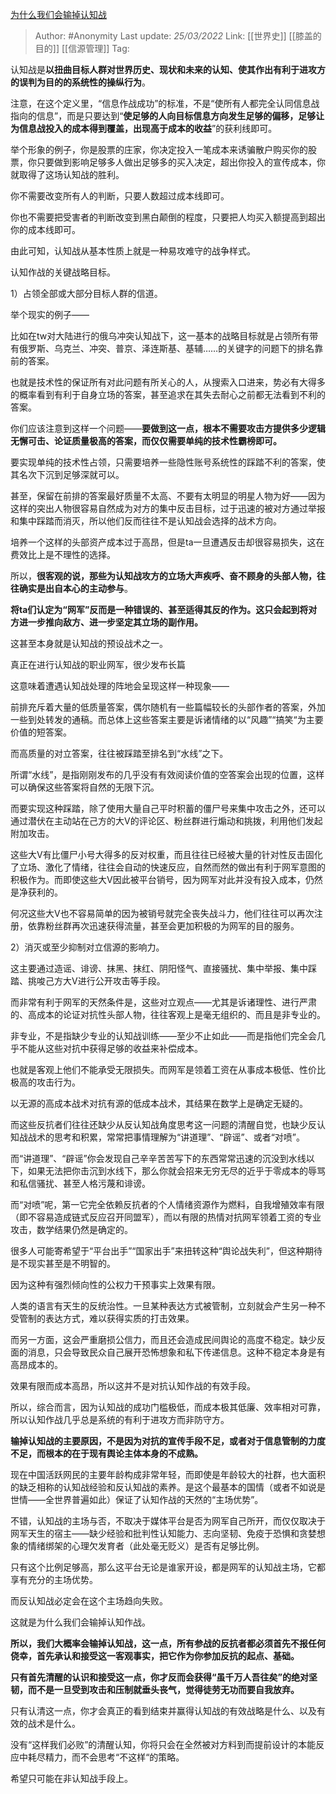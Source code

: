  [为什么我们会输掉认知战](https://zhuanlan.zhihu.com/p/484117834)

> Author: #Anonymity 
> Last update: *25/03/2022* 
> Link: [[世界史]] [[膝盖的目的]] [[信源管理]]
> Tag: 

认知战是**以扭曲目标人群对世界历史、现状和未来的认知、使其作出有利于进攻方的误判为目的的系统性的操纵行为**。

注意，在这个定义里，“信息作战成功”的标准，不是“使所有人都完全认同信息战指向的信息”，而是只要达到“**使足够的人向目标信息方向发生足够的偏移，足够让为信息战投入的成本得到覆盖，出现高于成本的收益**”的获利线即可。

举个形象的例子，你是股票的庄家，你决定投入一笔成本来诱骗散户购买你的股票，你只要做到影响足够多人做出足够多的买入决定，超出你投入的宣传成本，你就取得了这场认知战的胜利。

你不需要改变所有人的判断，只要人数超过成本线即可。

你也不需要把受害者的判断改变到黑白颠倒的程度，只要把人均买入额提高到超出你的成本线即可。

由此可知，认知战从基本性质上就是一种易攻难守的战争样式。

  

认知作战的关键战略目标。

1）占领全部或大部分目标人群的信道。

举个现实的例子——

比如在tw对大陆进行的俄乌冲突认知战下，这一基本的战略目标就是占领所有带有俄罗斯、乌克兰、冲突、普京、泽连斯基、基辅……的关键字的问题下的排名靠前的答案。

也就是技术性的保证所有对此问题有所关心的人，从搜索入口进来，势必有大得多的概率看到有利于自身立场的答案，甚至追求在其失去耐心之前都无法看到不利的答案。

你们应该注意到这样一个问题——**要做到这一点，根本不需要攻击方提供多少逻辑无懈可击、论证质量极高的答案，而仅仅需要单纯的技术性霸榜即可。**

要实现单纯的技术性占领，只需要培养一些隐性账号系统性的踩踏不利的答案，使其名次下沉到足够深就可以。

甚至，保留在前排的答案最好质量不太高、不要有太明显的明星人物为好——因为这样的突出人物很容易自然成为对方的集中反击目标，过于迅速的被对方通过举报和集中踩踏而消灭，所以他们反而往往不是认知战会选择的战术方向。

培养一个这样的头部资产成本过于高昂，但是ta一旦遭遇反击却很容易损失，这在费效比上是不理性的选择。

所以，**很客观的说，那些为认知战攻方的立场大声疾呼、奋不顾身的头部人物，往往确实是出自本心的主动参与**。

**将ta们认定为“网军”反而是一种错误的、甚至适得其反的作为。这只会起到将对方进一步推向敌方、进一步坚定其立场的副作用。**

这甚至本身就是认知战的预设战术之一。

真正在进行认知战的职业网军，很少发布长篇

  

这意味着遭遇认知战处理的阵地会呈现这样一种现象——

前排充斥着大量的低质量答案，偶尔随机有一些篇幅较长的头部作者的答案，外加一些到处转发的通稿。而总体上这些答案主要是诉诸情绪的以“风趣”“搞笑“为主要价值的短答案。

而高质量的对立答案，往往被踩踏至排名到“水线”之下。

所谓“水线”，是指刚刚发布的几乎没有有效阅读价值的空答案会出现的位置，这样可以确保这些答案将自然的无限下沉。

而要实现这种踩踏，除了使用大量自己平时积蓄的僵尸号来集中攻击之外，还可以通过潜伏在主动站在己方的大V的评论区、粉丝群进行煽动和挑拨，利用他们发起附加攻击。

这些大V有比僵尸小号大得多的反对权重，而且往往已经被大量的针对性反击固化了立场、激化了情绪，往往会自动的快速反应，自然而然的做出有利于网军意图的积极作为。而即使这些大V因此被平台销号，因为网军对此并没有投入成本，仍然是净获利的。

何况这些大V也不容易简单的因为被销号就完全丧失战斗力，他们往往可以再次注册，依靠粉丝群再次迅速获得流量，甚至会更加积极的为网军的目的服务。

  

2）消灭或至少抑制对立信源的影响力。

这主要通过造谣、诽谤、抹黑、抹红、阴阳怪气、直接骚扰、集中举报、集中踩踏、挑唆己方大V进行公开攻击等手段。

而非常有利于网军的天然条件是，这些对立观点——尤其是诉诸理性、进行严肃的、高成本的论证对抗性头部人物，往往客观上是毫无组织的、而且是非专业的。

非专业，不是指缺少专业的认知战训练——至少不止如此——而是指他们完全会几乎不能从这些对抗中获得足够的收益来补偿成本。

也就是客观上他们不能承受无限损失。而网军是领着工资在从事成本极低、性价比极高的攻击行为。

以无源的高成本战术对抗有源的低成本战术，其结果在数学上是确定无疑的。

而这些反抗者们往往还缺少从反认知战角度思考这一问题的清醒自觉，也缺少反认知战战术的思考和积累，常常把事情理解为“讲道理”、“辟谣”、或者“对喷”。

而“讲道理”、“辟谣”你会发现自己辛辛苦苦写下的东西常常迅速的沉没到水线以下，如果无法把你击沉到水线下，那么你就会招来无穷无尽的近乎于零成本的辱骂和私信骚扰、甚至人格污蔑和诽谤。

而“对喷”呢，第一它完全依赖反抗者的个人情绪资源作为燃料，自我增殖效率有限（即不容易造成链式反应召开同盟军），而以有限的热情对抗网军领着工资的专业攻击，数学结果仍然是确定的。

很多人可能寄希望于“平台出手”“国家出手”来扭转这种“舆论战失利”，但这种期待是不现实甚至是不明智的。

因为这种有强烈倾向性的公权力干预事实上效果有限。

人类的语言有天生的反统治性。一旦某种表达方式被管制，立刻就会产生另一种不受管制的表达方式，难以获得实质的打击效果。

而另一方面，这会严重磨损公信力，而且还会造成民间舆论的高度不稳定。缺少反面的消息，只会导致民众自己展开恐怖想象和私下传递信息。这种不稳定本身是有高昂成本的。

效果有限而成本高昂，所以这并不是对抗认知作战的有效手段。

  

所以，综合而言，因为认知战的成功门槛极低，而成本极其低廉、效率相对可靠，所以认知作战几乎总是系统的有利于进攻方而非防守方。

  

**输掉认知战的主要原因，不是因为对抗的宣传手段不足，或者对于信息管制的力度不足，而根本的在于现有舆论主体本身的不成熟。**

现在中国活跃网民的主要年龄构成非常年轻，而即使是年龄较大的社群，也大面积的缺乏相称的认知战经验和反认知战的素养。是这个最基本的国情（或者不如说是世情——全世界普遍如此）保证了认知作战的天然的“主场优势”。

不错，认知战的主场与否，不取决于媒体平台是否为网军自己所开，而仅仅取决于网军天生的宿主——缺少经验和批判性认知能力、志向坚韧、免疫于恐惧和贪婪想象的情绪绑架的心理欠发育者（此处毫无贬义）是否有足够比例。

只有这个比例足够高，那么这平台无论是谁家开设，都是网军的认知战主场，它都享有充分的主场优势。

而反认知战必定会在这个主场趋向失败。

这就是为什么我们会输掉认知作战。

**所以，我们大概率会输掉认知战，这一点，所有参战的反抗者都必须首先不报任何侥幸，首先承认和接受这一客观事实，把它作为你参加反抗的起点、基础。**

**只有首先清醒的认识和接受这一点，你才反而会获得“虽千万人吾往矣”的绝对坚韧，而不是一旦受到攻击和压制就垂头丧气，觉得徒劳无功而要自我放弃。**

只有认清这一点，你才会真正的看到结束并赢得认知战的有效战略是什么、以及有效的战术是什么。

没有“这样我们必败”的清醒认知，你将只会在全然被对方料到而提前设计的本能反应中耗尽精力，而不会思考“不这样“的策略。

希望只可能在非认知战手段上。